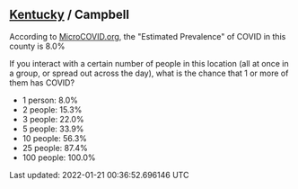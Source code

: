 
## [Kentucky](/united-states/kentucky) / Campbell

According to [MicroCOVID.org](http://microcovid.org),
the "Estimated Prevalence" of COVID in this county is 8.0%

If you interact with a certain number of people in this location
(all at once in a group, or spread out across the day), what is the chance that
1 or more of them has COVID?

- 1 person: 8.0%
- 2 people: 15.3%
- 3 people: 22.0%
- 5 people: 33.9%
- 10 people: 56.3%
- 25 people: 87.4%
- 100 people: 100.0%

Last updated: 2022-01-21 00:36:52.696146 UTC
